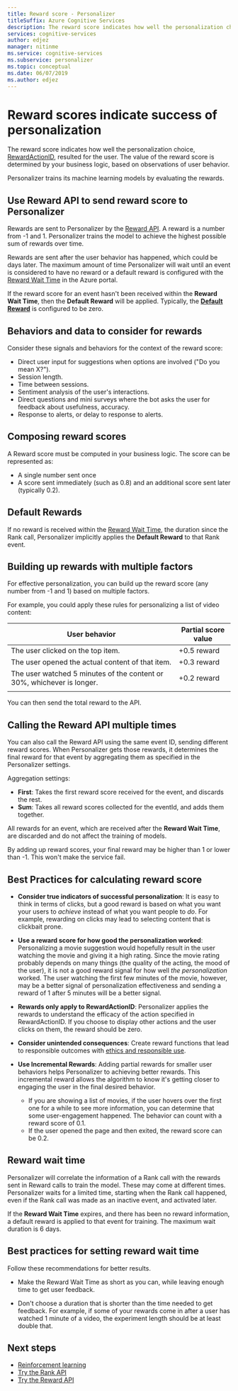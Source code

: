 ```yaml
---
title: Reward score - Personalizer
titleSuffix: Azure Cognitive Services
description: The reward score indicates how well the personalization choice, RewardActionID, resulted for the user. The value of the reward score is determined by your business logic, based on observations of user behavior. Personalizer trains its machine learning models by evaluating the rewards.
services: cognitive-services
author: edjez
manager: nitinme
ms.service: cognitive-services
ms.subservice: personalizer
ms.topic: conceptual
ms.date: 06/07/2019
ms.author: edjez
---
```


# Reward scores indicate success of personalization

The reward score indicates how well the personalization choice, [RewardActionID](https://docs.microsoft.com/rest/api/cognitiveservices/personalizer/rank/rank#response), resulted for the user. The value of the reward score is determined by your business logic, based on observations of user behavior.

Personalizer trains its machine learning models by evaluating the rewards. 

## Use Reward API to send reward score to Personalizer

Rewards are sent to Personalizer by the [Reward API](https://docs.microsoft.com/rest/api/cognitiveservices/personalizer/events/reward). A reward is a number from -1 and 1. Personalizer trains the model to achieve the highest possible sum of rewards over time.

Rewards are sent after the user behavior has happened, which could be days later. The maximum amount of time Personalizer will wait until an event is considered to have no reward or a default reward is configured with the [Reward Wait Time](#reward-wait-time) in the Azure portal.

If the reward score for an event hasn't been received within the **Reward Wait Time**, then the **Default Reward** will be applied. Typically, the **[Default Reward](how-to-settings.md#configure-reward-settings-for-the-feedback-loop-based-on-use-case)** is configured to be zero.


## Behaviors and data to consider for rewards

Consider these signals and behaviors for the context of the reward score:

* Direct user input for suggestions when options are involved ("Do you mean X?").
* Session length.
* Time between sessions.
* Sentiment analysis of the user's interactions.
* Direct questions and mini surveys where the bot asks the user for feedback about usefulness, accuracy.
* Response to alerts, or delay to response to alerts.

## Composing reward scores

A Reward score must be computed in your business logic. The score can be represented as:

* A single number sent once 
* A score sent immediately (such as 0.8) and an additional score sent later (typically 0.2).

## Default Rewards

If no reward is received within the [Reward Wait Time](#reward-wait-time), the duration since the Rank call, Personalizer implicitly applies the **Default Reward** to that Rank event.

## Building up rewards with multiple factors  

For effective personalization, you can build up the reward score (any number from -1 and 1) based on multiple factors. 

For example, you could apply these rules for personalizing a list of video content:

|User behavior|Partial score value|
|--|--|
|The user clicked on the top item.|+0.5 reward|
|The user opened the actual content of that item.|+0.3 reward|
|The user watched 5 minutes of the content or 30%, whichever is longer.|+0.2 reward|
|||

You can then send the total reward to the API.

## Calling the Reward API multiple times

You can also call the Reward API using the same event ID, sending different reward scores. When Personalizer gets those rewards, it determines the final reward for that event by aggregating them as specified in the Personalizer settings.

Aggregation settings:

*  **First**: Takes the first reward score received for the event, and discards the rest.
* **Sum**: Takes all reward scores collected for the eventId, and adds them together.

All rewards for an event, which are received after the **Reward Wait Time**, are discarded and do not affect the training of models.

By adding up reward scores, your final reward may be higher than 1 or lower than -1. This won't make the service fail.

<!--
@edjez - is the number ignored if it is outside the acceptable range?
-->

## Best Practices for calculating reward score

* **Consider true indicators of successful personalization**: It is easy to think in terms of clicks, but a good reward is based on what you want your users to *achieve* instead of what you want people to *do*.  For example, rewarding on clicks may lead to selecting content that is clickbait prone.

* **Use a reward score for how good the personalization worked**: Personalizing a movie suggestion would hopefully result in the user watching the movie and giving it a high rating. Since the movie rating probably depends on many things (the quality of the acting, the mood of the user), it is not a good reward signal for how well *the personalization* worked. The user watching the first few minutes of the movie, however, may be a better signal of personalization effectiveness and sending a reward of 1 after 5 minutes will be a better signal.

* **Rewards only apply to RewardActionID**: Personalizer applies the rewards to understand the efficacy of the action specified in RewardActionID. If you choose to display other actions and the user clicks on them, the reward should be zero.

* **Consider unintended consequences**: Create reward functions that lead to responsible outcomes with [ethics and responsible use](ethics-responsible-use.md).

* **Use Incremental Rewards**: Adding partial rewards for smaller user behaviors helps Personalizer to achieving better rewards. This incremental reward allows the algorithm to know it's getting closer to engaging the user in the final desired behavior.
    * If you are showing a list of movies, if the user hovers over the first one for a while to see more information, you can determine that some user-engagement happened. The behavior can count with a reward score of 0.1. 
    * If the user opened the page and then exited, the reward score can be 0.2. 

## Reward wait time

Personalizer will correlate the information of a Rank call with the rewards sent in Reward calls to train the model. These may come at different times. Personalizer waits for a limited time, starting when the Rank call happened, even if the Rank call was made as an inactive event, and activated later.

If the **Reward Wait Time** expires, and there has been no reward information, a default reward is applied to that event for training. The maximum wait duration is 6 days.

## Best practices for setting reward wait time

Follow these recommendations for better results.

* Make the Reward Wait Time as short as you can, while leaving enough time to get user feedback. 

<!--@Edjez - storage quota? -->

* Don't choose a duration that is shorter than the time needed to get feedback. For example, if some of your rewards come in after a user has watched 1 minute of a video, the experiment length should be at least double that.

## Next steps

* [Reinforcement learning](concepts-reinforcement-learning.md) 
* [Try the Rank API](https://westus2.dev.cognitive.microsoft.com/docs/services/personalizer-api/operations/Rank/console)
* [Try the Reward API](https://westus2.dev.cognitive.microsoft.com/docs/services/personalizer-api/operations/Reward)
